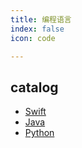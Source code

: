 ```yaml
---
title: 编程语言
index: false
icon: code

---
```


<!-- more -->

## catalog

- [Swift](swift/README.md)
- [Java](java/README.md)
- [Python](python.md)
